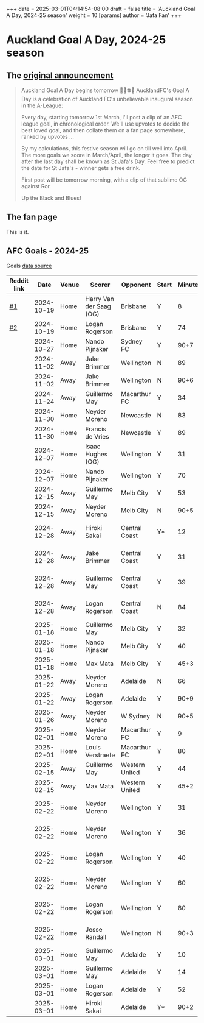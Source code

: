 +++
date = 2025-03-01T04:14:54-08:00
draft = false
title = 'Auckland Goal A Day, 2024-25 season'
weight = 10
[params]
  author = 'Jafa Fan'
+++

# Auckland Goal A Day, 2024-25 season

## The [original announcement](https://www.reddit.com/r/AucklandFC/comments/1izo271/auckland_goal_a_day_begins_tomorrow/)

> Auckland Goal A Day begins tomorrow 💙🖤⚽️📆
> AucklandFC's Goal A Day is a celebration of Auckland FC's unbelievable inaugural season in the A-League:
>
> Every day, starting tomorrow 1st March, I'll post a clip of an AFC league goal, in chronological order. We'll use upvotes to decide the best loved goal, and then collate them on a fan page somewhere, ranked by upvotes ...
>
> By my calculations, this festive season will go on till well into April. The more goals we score in March/April, the longer it goes. The day after the last day shall be known as St Jafa's Day. Feel free to predict the date for St Jafa's - winner gets a free drink.
>
> First post will be tomorrow morning, with a clip of that sublime OG against Ror.
>
> Up the Black and Blues!

## The fan page

This is it.

## AFC Goals - 2024-25

Goals [data source](https://fbref.com/en/squads/4cb614ef/2024-2025/goallogs/all_comps/Auckland-FC-Goal-Logs-All-Competitions)

| Reddit link                                                                                              | Date       | Venue | Scorer                  | Opponent       | Start | Minute | Score | Goalkeeper          | Assist           | Notes    |
| -------------------------------------------------------------------------------------------------------- | ---------- | ----- | ----------------------- | -------------- | ----- | ------ | ----- | ------------------- | ---------------- | -------- |
| [#1](https://www.reddit.com/r/AucklandFC/comments/1j0g9yf/auckland_fcs_goal_a_day_1_van_der_saag_og_vs/) | 2024-10-19 | Home  | Harry Van der Saag (OG) | Brisbane       | Y     | 8      | 0-0   | Macklin Freke       |                  | Own Goal |
| [#2](https://www.reddit.com/r/AucklandFC/comments/1j18fb9/auckland_fcs_goal_a_day_2_logan_rogerson_vs/)  | 2024-10-19 | Home  | Logan Rogerson          | Brisbane       | Y     | 74     | 1-0   | Macklin Freke       | Guillermo May    |          |
|                                                                                                          | 2024-10-27 | Home  | Nando Pijnaker          | Sydney FC      | Y     | 90+7   | 0-0   | Andrew Redmayne     | Jake Brimmer     |          |
|                                                                                                          | 2024-11-02 | Away  | Jake Brimmer            | Wellington     | N     | 89     | 0-0   | Josh Oluwayemi      |                  |          |
|                                                                                                          | 2024-11-02 | Away  | Jake Brimmer            | Wellington     | N     | 90+6   | 1-0   | Josh Oluwayemi      | Luis Toomey      |          |
|                                                                                                          | 2024-11-24 | Away  | Guillermo May           | Macarthur FC   | Y     | 34     | 0-0   | Filip Kurto         | Felipe Gallegos  |          |
|                                                                                                          | 2024-11-30 | Home  | Neyder Moreno           | Newcastle      | N     | 83     | 0-0   | Ryan Scott          |                  |          |
|                                                                                                          | 2024-11-30 | Home  | Francis de Vries        | Newcastle      | Y     | 89     | 1-0   | Ryan Scott          |                  |          |
|                                                                                                          | 2024-12-07 | Home  | Isaac Hughes (OG)       | Wellington     | Y     | 31     | 0-0   | Josh Oluwayemi      |                  | Own Goal |
|                                                                                                          | 2024-12-07 | Home  | Nando Pijnaker          | Wellington     | Y     | 70     | 1-0   | Josh Oluwayemi      | Hiroki Sakai     |          |
|                                                                                                          | 2024-12-15 | Away  | Guillermo May           | Melb City      | Y     | 53     | 0-1   | Patrick Beach       | Francis de Vries |          |
|                                                                                                          | 2024-12-15 | Away  | Neyder Moreno           | Melb City      | N     | 90+5   | 1-2   | Patrick Beach       |                  |          |
|                                                                                                          | 2024-12-28 | Away  | Hiroki Sakai            | Central Coast  | Y\*   | 12     | 0-0   | Dylan Peraic-Cullen | Francis de Vries |          |
|                                                                                                          | 2024-12-28 | Away  | Jake Brimmer            | Central Coast  | Y     | 31     | 1-1   | Dylan Peraic-Cullen | Liam Gillion     |          |
|                                                                                                          | 2024-12-28 | Away  | Guillermo May           | Central Coast  | Y     | 39     | 2-1   | Dylan Peraic-Cullen |                  |          |
|                                                                                                          | 2024-12-28 | Away  | Logan Rogerson          | Central Coast  | N     | 84     | 3-1   | Dylan Peraic-Cullen | Max Mata         |          |
|                                                                                                          | 2025-01-18 | Home  | Guillermo May           | Melb City      | Y     | 32     | 0-0   | Patrick Beach       | Logan Rogerson   |          |
|                                                                                                          | 2025-01-18 | Home  | Nando Pijnaker          | Melb City      | Y     | 40     | 1-0   | Patrick Beach       |                  |          |
|                                                                                                          | 2025-01-18 | Home  | Max Mata                | Melb City      | Y     | 45+3   | 2-0   | Patrick Beach       |                  |          |
|                                                                                                          | 2025-01-22 | Away  | Neyder Moreno           | Adelaide       | N     | 66     | 0-0   | Ethan Cox           |                  |          |
|                                                                                                          | 2025-01-22 | Away  | Logan Rogerson          | Adelaide       | Y     | 90+9   | 1-2   | Ethan Cox           | Francis de Vries |          |
|                                                                                                          | 2025-01-26 | Away  | Neyder Moreno           | W Sydney       | N     | 90+5   | 0-0   | Lawrence Thomas     |                  |          |
|                                                                                                          | 2025-02-01 | Home  | Neyder Moreno           | Macarthur FC   | Y     | 9      | 0-0   | Filip Kurto         | Max Mata         |          |
|                                                                                                          | 2025-02-01 | Home  | Louis Verstraete        | Macarthur FC   | Y     | 80     | 1-1   | Filip Kurto         | Francis de Vries |          |
|                                                                                                          | 2025-02-15 | Away  | Guillermo May           | Western United | Y     | 44     | 0-0   | Matthew Sutton      | Jake Brimmer     |          |
|                                                                                                          | 2025-02-15 | Away  | Max Mata                | Western United | Y     | 45+2   | 1-0   | Matthew Sutton      | Neyder Moreno    |          |
|                                                                                                          | 2025-02-22 | Home  | Neyder Moreno           | Wellington     | Y     | 31     | 0-0   | Albert Kelly-Heald  | Max Mata         |          |
|                                                                                                          | 2025-02-22 | Home  | Neyder Moreno           | Wellington     | Y     | 36     | 1-0   | Albert Kelly-Heald  |                  |          |
|                                                                                                          | 2025-02-22 | Home  | Logan Rogerson          | Wellington     | Y     | 40     | 2-0   | Albert Kelly-Heald  | Felipe Gallegos  |          |
|                                                                                                          | 2025-02-22 | Home  | Neyder Moreno           | Wellington     | Y     | 60     | 3-1   | Albert Kelly-Heald  |                  |          |
|                                                                                                          | 2025-02-22 | Home  | Logan Rogerson          | Wellington     | Y     | 80     | 4-1   | Albert Kelly-Heald  | Louis Verstraete |          |
|                                                                                                          | 2025-02-22 | Home  | Jesse Randall           | Wellington     | N     | 90+3   | 5-1   | Albert Kelly-Heald  | Guillermo May    |          |
|                                                                                                          | 2025-03-01 | Home  | Guillermo May           | Adelaide       | Y     | 10     | 0-0   | Ethan Cox           | Jake Brimmer     |          |
|                                                                                                          | 2025-03-01 | Home  | Guillermo May           | Adelaide       | Y     | 14     | 1-0   | Ethan Cox           | Francis de Vries |          |
|                                                                                                          | 2025-03-01 | Home  | Logan Rogerson          | Adelaide       | Y     | 52     | 2-1   | Ethan Cox           | Francis de Vries |          |
|                                                                                                          | 2025-03-01 | Home  | Hiroki Sakai            | Adelaide       | Y\*   | 90+2   | 3-3   | Ethan Cox           |                  |          |
